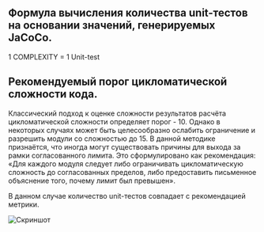 ## Формулa вычисления количества unit-тестов на основании значений, генерируемых JaCoCo.

1 COMPLEXITY = 1 Unit-test

## Рекомендуемый порог цикломатической сложности кода.

Классический подход к оценке сложности результатов расчёта цикломатической сложности определяет порог - 10. Однако в некоторых случаях может быть целесообразно ослабить ограничение и разрешить модули со сложностью до 15. В данной методике признаётся, что иногда могут существовать причины для выхода за рамки согласованного лимита. Это сформулировано как рекомендация: «Для каждого модуля следует либо ограничивать цикломатическую сложность до согласованных пределов, либо предоставить письменное объяснение того, почему лимит был превышен».

В данном случае количество unit-тестов совпадает с рекомендацией метрики.

![Скриншот](https://monosnap.com/file/qjR6C9qwufj3DqN8vzgUlnf2dtb0NF.png)
